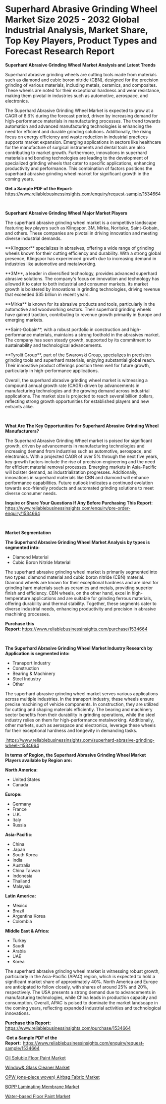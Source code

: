 <p><h1>Superhard Abrasive Grinding Wheel Market Size 2025 - 2032 Global Industrial Analysis, Market Share, Top Key Players, Product Types and Forecast Research Report</h1></p><p><strong>Superhard Abrasive Grinding Wheel Market Analysis and Latest Trends</strong></p>
<p><p>Superhard abrasive grinding wheels are cutting tools made from materials such as diamond and cubic boron nitride (CBN), designed for the precision grinding of various materials, including metals, ceramics, and composites. These wheels are noted for their exceptional hardness and wear resistance, making them pivotal in industries such as automotive, aerospace, and electronics.</p><p>The Superhard Abrasive Grinding Wheel Market is expected to grow at a CAGR of 8.6% during the forecast period, driven by increasing demand for high-performance materials in manufacturing processes. The trend towards automation and advanced manufacturing technologies is enhancing the need for efficient and durable grinding solutions. Additionally, the rising focus on energy efficiency and waste reduction in industrial practices supports market expansion. Emerging applications in sectors like healthcare for the manufacture of surgical instruments and dental tools are also contributing to market growth. Furthermore, innovations in superhard materials and bonding technologies are leading to the development of specialized grinding wheels that cater to specific applications, enhancing productivity and performance. This combination of factors positions the superhard abrasive grinding wheel market for significant growth in the coming years.</p></p>
<p><strong>Get a Sample PDF of the Report:&nbsp;</strong> <a href="https://www.reliablebusinessinsights.com/enquiry/request-sample/1534664?utm_campaign=57&utm_medium=2&utm_source=Github&utm_content=ia&utm_term=02022025&utm_id=superhard-abrasive-grinding-wheel">https://www.reliablebusinessinsights.com/enquiry/request-sample/1534664</a></p>
<p>&nbsp;</p>
<p><strong>Superhard Abrasive Grinding Wheel Major Market Players</strong></p>
<p><p>The superhard abrasive grinding wheel market is a competitive landscape featuring key players such as Klingspor, 3M, Mirka, Noritake, Saint-Gobain, and others. These companies are pivotal in driving innovation and meeting diverse industrial demands.</p><p>**Klingspor** specializes in abrasives, offering a wide range of grinding wheels known for their cutting efficiency and durability. With a strong global presence, Klingspor has experienced growth due to increasing demand in industries like automotive and metalworking.</p><p>**3M**, a leader in diversified technology, provides advanced superhard abrasive solutions. The company's focus on innovation and technology has allowed it to cater to both industrial and consumer markets. Its market growth is bolstered by innovations in grinding technologies, driving revenue that exceeded $35 billion in recent years.</p><p>**Mirka** is known for its abrasive products and tools, particularly in the automotive and woodworking sectors. Their superhard grinding wheels have gained traction, contributing to revenue growth primarily in Europe and emerging markets.</p><p>**Saint-Gobain**, with a robust portfolio in construction and high-performance materials, maintains a strong foothold in the abrasives market. The company has seen steady growth, supported by its commitment to sustainability and technological advancements.</p><p>**Tyrolit Group**, part of the Swarovski Group, specializes in precision grinding tools and superhard materials, enjoying substantial global reach. Their innovative product offerings position them well for future growth, particularly in high-performance applications.</p><p>Overall, the superhard abrasive grinding wheel market is witnessing a compound annual growth rate (CAGR) driven by advancements in manufacturing technologies and the growing demand across industrial applications. The market size is projected to reach several billion dollars, reflecting strong growth opportunities for established players and new entrants alike.</p></p>
<p>&nbsp;</p>
<p><strong>What Are The Key Opportunities For Superhard Abrasive Grinding Wheel Manufacturers?</strong></p>
<p><p>The Superhard Abrasive Grinding Wheel market is poised for significant growth, driven by advancements in manufacturing technologies and increasing demand from industries such as automotive, aerospace, and electronics. With a projected CAGR of over 5% through the next five years, key growth factors include the rise of precision engineering and the need for efficient material removal processes. Emerging markets in Asia-Pacific will bolster demand, as industrialization progresses. Additionally, innovations in superhard materials like CBN and diamond will enhance performance capabilities. Future outlook indicates a continued evolution towards eco-friendly products and automated grinding solutions to meet diverse consumer needs.</p></p>
<p><strong>Inquire or Share Your Questions If Any Before Purchasing This Report:</strong> <a href="https://www.reliablebusinessinsights.com/enquiry/pre-order-enquiry/1534664?utm_campaign=57&utm_medium=2&utm_source=Github&utm_content=ia&utm_term=02022025&utm_id=superhard-abrasive-grinding-wheel">https://www.reliablebusinessinsights.com/enquiry/pre-order-enquiry/1534664</a></p>
<p>&nbsp;</p>
<p><strong>Market Segmentation</strong></p>
<p><strong>The Superhard Abrasive Grinding Wheel Market Analysis by types is segmented into:</strong></p>
<p><ul><li>Diamond Material</li><li>Cubic Boron Nitride Material</li></ul></p>
<p><p>The superhard abrasive grinding wheel market is primarily segmented into two types: diamond material and cubic boron nitride (CBN) material. Diamond wheels are known for their exceptional hardness and are ideal for grinding hard materials such as ceramics and metals, providing superior finish and efficiency. CBN wheels, on the other hand, excel in high-temperature applications and are suitable for grinding ferrous materials, offering durability and thermal stability. Together, these segments cater to diverse industrial needs, enhancing productivity and precision in abrasive machining processes.</p></p>
<p><strong>Purchase this Report:&nbsp;</strong><a href="https://www.reliablebusinessinsights.com/purchase/1534664?utm_campaign=57&utm_medium=2&utm_source=Github&utm_content=ia&utm_term=02022025&utm_id=superhard-abrasive-grinding-wheel">https://www.reliablebusinessinsights.com/purchase/1534664</a></p>
<p>&nbsp;</p>
<p><strong>The Superhard Abrasive Grinding Wheel Market Industry Research by Application is segmented into:</strong></p>
<p><ul><li>Transport Industry</li><li>Construction</li><li>Bearing & Machinery</li><li>Steel Industry</li><li>Other</li></ul></p>
<p><p>The superhard abrasive grinding wheel market serves various applications across multiple industries. In the transport industry, these wheels ensure precise machining of vehicle components. In construction, they are utilized for cutting and shaping materials efficiently. The bearing and machinery sector benefits from their durability in grinding operations, while the steel industry relies on them for high-performance metalworking. Additionally, other markets, such as aerospace and electronics, leverage these wheels for their exceptional hardness and longevity in demanding tasks.</p></p>
<p><a href="https://www.reliablebusinessinsights.com/superhard-abrasive-grinding-wheel-r1534664?utm_campaign=57&utm_medium=2&utm_source=Github&utm_content=ia&utm_term=02022025&utm_id=superhard-abrasive-grinding-wheel">&nbsp;https://www.reliablebusinessinsights.com/superhard-abrasive-grinding-wheel-r1534664</a></p>
<p><strong>In terms of Region, the Superhard Abrasive Grinding Wheel Market Players available by Region are:</strong></p>
<p>
    <p> <strong> North America: </strong>
        <ul>
            <li>United States</li>
            <li>Canada</li>
        </ul>
        </p> 
    <p> <strong> Europe: </strong>
        <ul>
            <li>Germany</li>
            <li>France</li>
            <li>U.K.</li>
            <li>Italy</li>
            <li>Russia</li>
        </ul>
        </p> 
    <p> <strong> Asia-Pacific: </strong>
        <ul>
            <li>China</li>
            <li>Japan</li>
            <li>South Korea</li>
            <li>India</li>
            <li>Australia</li>
            <li>China Taiwan</li>
            <li>Indonesia</li>
            <li>Thailand</li>
            <li>Malaysia</li>
        </ul>
        </p> 
    <p> <strong> Latin America: </strong>
        <ul>
            <li>Mexico</li>
            <li>Brazil</li>
            <li>Argentina Korea</li>
            <li>Colombia</li>
        </ul>
        </p> 
    <p> <strong> Middle East & Africa: </strong>
        <ul>
            <li>Turkey</li>
            <li>Saudi</li>
            <li>Arabia</li>
            <li>UAE</li>
            <li>Korea</li>
        </ul>
    </p>
    </p>
<p><p>The superhard abrasive grinding wheel market is witnessing robust growth, particularly in the Asia-Pacific (APAC) region, which is expected to hold a significant market share of approximately 40%. North America and Europe are anticipated to follow closely, with shares of around 25% and 20%, respectively. The USA presents a strong demand due to advancements in manufacturing technologies, while China leads in production capacity and consumption. Overall, APAC is poised to dominate the market landscape in the coming years, reflecting expanded industrial activities and technological innovations.</p></p>
<p><strong>Purchase this Report: </strong><a href="https://www.reliablebusinessinsights.com/purchase/1534664?utm_campaign=57&utm_medium=2&utm_source=Github&utm_content=ia&utm_term=02022025&utm_id=superhard-abrasive-grinding-wheel">https://www.reliablebusinessinsights.com/purchase/1534664</a></p>
<p>&nbsp;<strong>Get a Sample PDF of the Report:&nbsp;&nbsp;</strong><a href="https://www.reliablebusinessinsights.com/enquiry/request-sample/1534664?utm_campaign=57&utm_medium=2&utm_source=Github&utm_content=ia&utm_term=02022025&utm_id=superhard-abrasive-grinding-wheel">https://www.reliablebusinessinsights.com/enquiry/request-sample/1534664</a></p>
<p><strong></strong></p>
<p><p><a href="https://github.com/djarixneoza/Market-Research-Report-List-1/blob/main/oil-soluble-floor-paint-market.md?utm_campaign=57&utm_medium=2&utm_source=Github&utm_content=ia&utm_term=02022025&utm_id=superhard-abrasive-grinding-wheel">Oil Soluble Floor Paint Market</a></p><p><a href="https://github.com/rahebeinum/Market-Research-Report-List-1/blob/main/window-glass-cleaner-market.md?utm_campaign=57&utm_medium=2&utm_source=Github&utm_content=ia&utm_term=02022025&utm_id=superhard-abrasive-grinding-wheel">Window& Glass Cleaner Market</a></p><p><a href="https://github.com/jandedaboy1/Market-Research-Report-List-1/blob/main/opw-one-piece-woven-airbag-fabric-market.md?utm_campaign=57&utm_medium=2&utm_source=Github&utm_content=ia&utm_term=02022025&utm_id=superhard-abrasive-grinding-wheel">OPW (one-piece woven) Airbag Fabric Market</a></p><p><a href="https://github.com/vilehoaguy/Market-Research-Report-List-1/blob/main/bopp-laminating-membrane-market.md?utm_campaign=57&utm_medium=2&utm_source=Github&utm_content=ia&utm_term=02022025&utm_id=superhard-abrasive-grinding-wheel">BOPP Laminating Membrane Market</a></p><p><a href="https://github.com/sapsaidamary/Market-Research-Report-List-1/blob/main/water-based-floor-paint-market.md?utm_campaign=57&utm_medium=2&utm_source=Github&utm_content=ia&utm_term=02022025&utm_id=superhard-abrasive-grinding-wheel">Water-based Floor Paint Market</a></p></p>
